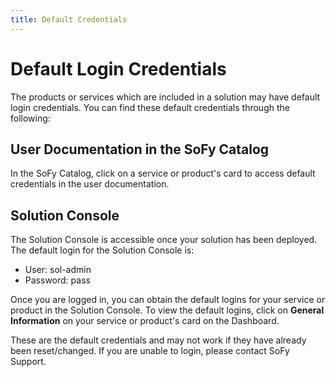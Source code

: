 ```yaml
---
title: Default Credentials
---
```


# Default Login Credentials

The products or services which are included in a solution may have default login credentials. You can find these default credentials through the following:

## User Documentation in the SoFy Catalog
In the SoFy Catalog, click on a service or product's card to access default credentials in the user documentation.

## Solution Console
The Solution Console is accessible once your solution has been deployed. The default login for the Solution Console is:

- User: sol-admin
- Password: pass

Once you are logged in, you can obtain the default logins for your service or product in the Solution Console. To view the default logins, click on **General Information** on your service or product's card on the Dashboard.

These are the default credentials and may not work if they have already been reset/changed. If you are unable to login, please contact SoFy Support.
